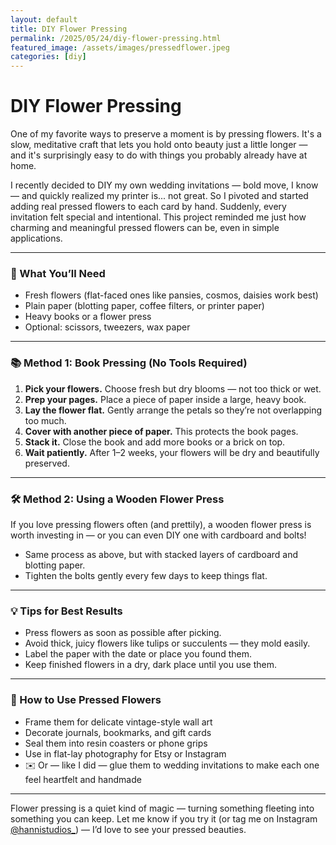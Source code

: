 ```yaml
---
layout: default
title: DIY Flower Pressing
permalink: /2025/05/24/diy-flower-pressing.html
featured_image: /assets/images/pressedflower.jpeg
categories: [diy]
---
```


# DIY Flower Pressing

One of my favorite ways to preserve a moment is by pressing flowers. It's a slow, meditative craft that lets you hold onto beauty just a little longer — and it's surprisingly easy to do with things you probably already have at home.

I recently decided to DIY my own wedding invitations — bold move, I know — and quickly realized my printer is... not great. So I pivoted and started adding real pressed flowers to each card by hand. Suddenly, every invitation felt special and intentional. This project reminded me just how charming and meaningful pressed flowers can be, even in simple applications.

---

### 🌼 What You’ll Need

- Fresh flowers (flat-faced ones like pansies, cosmos, daisies work best)
- Plain paper (blotting paper, coffee filters, or printer paper)
- Heavy books or a flower press
- Optional: scissors, tweezers, wax paper

---

### 📚 Method 1: Book Pressing (No Tools Required)

1. **Pick your flowers.** Choose fresh but dry blooms — not too thick or wet.
2. **Prep your pages.** Place a piece of paper inside a large, heavy book.
3. **Lay the flower flat.** Gently arrange the petals so they’re not overlapping too much.
4. **Cover with another piece of paper.** This protects the book pages.
5. **Stack it.** Close the book and add more books or a brick on top.
6. **Wait patiently.** After 1–2 weeks, your flowers will be dry and beautifully preserved.

---

### 🛠️ Method 2: Using a Wooden Flower Press

If you love pressing flowers often (and prettily), a wooden flower press is worth investing in — or you can even DIY one with cardboard and bolts!

- Same process as above, but with stacked layers of cardboard and blotting paper.
- Tighten the bolts gently every few days to keep things flat.

---

### 💡 Tips for Best Results

- Press flowers as soon as possible after picking.
- Avoid thick, juicy flowers like tulips or succulents — they mold easily.
- Label the paper with the date or place you found them.
- Keep finished flowers in a dry, dark place until you use them.

---

### 🎨 How to Use Pressed Flowers

- Frame them for delicate vintage-style wall art
- Decorate journals, bookmarks, and gift cards
- Seal them into resin coasters or phone grips
- Use in flat-lay photography for Etsy or Instagram
- ✉️ Or — like I did — glue them to wedding invitations to make each one feel heartfelt and handmade

---

Flower pressing is a quiet kind of magic — turning something fleeting into something you can keep. Let me know if you try it (or tag me on Instagram [@hannistudios_](https://instagram.com/hannistudios_)) — I’d love to see your pressed beauties.
